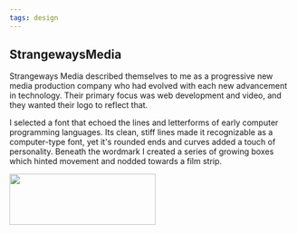 ```yaml
---
tags: design
---
```


<article>
<h1>StrangewaysMedia</h1>
<section>
<p>Strangeways Media described themselves to me as a progressive new media production company who had evolved with each new advancement in technology. Their primary focus was web development and video, and they wanted their logo to reflect that.</p>
<p>I selected a font that echoed the lines and letterforms of early computer programming languages. Its clean, stiff lines made it recognizable as a computer-type font, yet it's rounded ends and curves added a touch of personality. Beneath the wordmark I created a series of growing boxes which hinted movement and nodded towards a film strip.</p>
</section>
<aside><a href="{{ site.url }}/images/strangewaysMedia.png" class="fancybox" title="53 Squares"><img src="{{ site.url }}/images/strangewaysMedia-thumb.png" width="258" height="90"></a></aside>
</article>
<div class="clear"></div>

